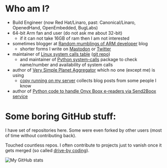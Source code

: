 # Who am I?

* Build Engineer (now Red Hat/Linaro, past: Canonical/Linaro, OpenedHand, OpenEmbedded, BugLabs)
* 64-bit Arm fan and user (do not ask me about 32-bit)
  * if it can not take 16GB of ram then I am not interested
* sometimes blogger at [Random mumblings of ARM developer](https://marcin.juszkiewicz.com.pl/) blog
  * shorter forms I write on [Mastodon](https://society.oftrolls.com/@hrw) or [Twitter](https://twitter.com/haerwu)
* maintainer of [Linux system calls table](https://marcin.juszkiewicz.com.pl/download/tables/syscalls.html) ([git repo](https://github.com/hrw/syscalls-table))
  * and maintainer of [Python system-calls](https://github.com/hrw/python-syscalls) package to check name/number and availability of system calls
* author of [Very Simple Planet Aggregator](https://github.com/hrw/very-simple-planet-aggregator) which no one (except me) is using
  * [copy running on my server](https://devplanet.one.pl/) collects blog posts from some people I know
* author of [Python code to handle Onyx Boox e-readers via Send2Boox service](https://github.com/hrw/onyx-send2boox)

# Some boring GitHub stuff:

I have set of repositories here. Some were even forked by other users (most of time without contributing back).

Touched countless repos. I often contribute to projects just to vanish once it gets merged (so called [drive-by coding](https://marcin.juszkiewicz.com.pl/2020/09/16/from-a-diary-of-aarch64-porter-drive-by-coding/)).

![My GitHub stats](https://github-readme-stats.vercel.app/api?username=hrw&show_icons=true&theme=dark&include_all_commits=true&custom_title=My+GitHub+stats)
